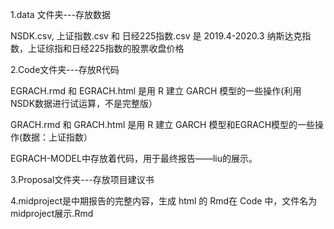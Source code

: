 ﻿1.data 文件夹---存放数据 

NSDK.csv, 上证指数.csv 和 日经225指数.csv 是 2019.4-2020.3 纳斯达克指数，上证综指和日经225指数的股票收盘价格

2.Code文件夹---存放R代码

EGRACH.rmd 和 EGRACH.html 是用 R 建立 GARCH 模型的一些操作(利用NSDK数据进行试运算，不是完整版）
 
GRACH.rmd 和 GRACH.html 是用 R 建立 GARCH 模型和EGRACH模型的一些操作(数据：上证指数）

EGRACH-MODEL中存放着代码，用于最终报告——liu的展示。

3.Proposal文件夹---存放项目建议书  

4.midproject是中期报告的完整内容，生成 html 的 Rmd在 Code 中，文件名为 midproject展示.Rmd

